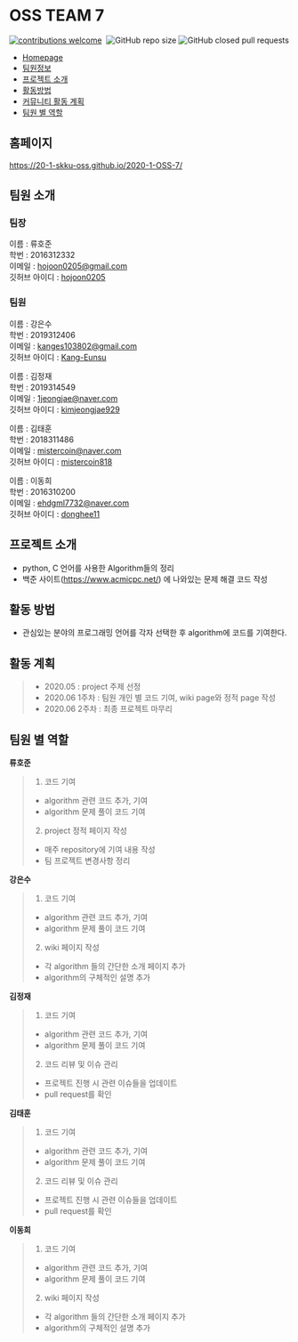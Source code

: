 # OSS TEAM 7
[![contributions welcome](https://img.shields.io/static/v1.svg?label=Contributions&message=Welcome&color=0059b3&style=flat-square)](https://github.com/20-1-SKKU-OSS/2020-1-OSS-7/blob/master/C-Plus-Plus/CONTRIBUTION.md)&nbsp;
![GitHub repo size](https://img.shields.io/github/repo-size/20-1-SKKU-OSS/2020-1-OSS-7?color=red&style=flat-square)
![GitHub closed pull requests](https://img.shields.io/github/issues-pr-closed/20-1-SKKU-OSS/2020-1-OSS-7?color=green&style=flat-square)

- [Homepage](#HOME_PAGE)
- [팀원정보](#Members)
- [프로젝트 소개](#about_project)
- [활동방법](#How_To_Do)
- [커뮤니티 활동 계획](#plan)
- [팀원 별 역할](#How_TO_contribute)

## <div id = "HOME_PAGE">홈페이지</div>
https://20-1-skku-oss.github.io/2020-1-OSS-7/

## <div id = "Members">팀원 소개</div>
### 팀장 
이름 : 류호준<br>
학번 : 2016312332<br>
이메일 : hojoon0205@gmail.com<br>
깃허브 아이디 : [hojoon0205](https://github.com/hojoon0205)<br>

### 팀원
이름 : 강은수<br>
학번 : 2019312406<br>
이메일 : kanges103802@gmail.com<br>
깃허브 아이디 : [Kang-Eunsu](https://github.com/Kang-Eunsu)<br>

이름 : 김정재<br>
학번 : 2019314549<br>
이메일 : 1jeongjae@naver.com<br>
깃허브 아이디 : [kimjeongjae929](https://github.com/kimjeongjae929)<br>

이름 : 김태훈<br>
학번 : 2018311486<br>
이메일 : mistercoin@naver.com<br>
깃허브 아이디 : [mistercoin818](https://github.com/mistercoin818)<br>

이름 : 이동희<br>
학번 : 2016310200<br>
이메일 : ehdgml7732@naver.com<br>
깃허브 아이디 : [donghee11](https://github.com/donghee11)<br>

## <div id="about_project">프로젝트 소개</div>
* python, C 언어를 사용한 Algorithm들의 정리
* 백준 사이트(https://www.acmicpc.net/) 에 나와있는 문제 해결 코드 작성


## <div id="How_To_Do">활동 방법</div>
- 관심있는 분야의 프로그래밍 언어를 각자 선택한 후 algorithm에 코드를 기여한다.


## <div id="plan">활동 계획</div>
>  * 2020.05 : project 주제 선정
>  * 2020.06 1주차 : 팀원 개인 별 코드 기여, wiki page와 정적 page 작성
>  * 2020.06 2주차 : 최종 프로젝트 마무리


## <div id="How_TO_contribute">팀원 별 역할</div>

**류호준**
> 1. 코드 기여<br>
>  * algorithm 관련 코드 추가, 기여 <br>
>  * algorithm 문제 풀이 코드 기여<br>
> 2. project 정적 페이지 작성<br>
>  * 매주 repository에 기여 내용 작성
>  * 팀 프로젝트 변경사항 정리

**강은수**
> 1. 코드 기여<br>
>  * algorithm 관련 코드 추가, 기여 <br>
>  * algorithm 문제 풀이 코드 기여<br>
> 2. wiki 페이지 작성<br>
>  * 각 algorithm 들의 간단한 소개 페이지 추가
>  * algorithm의 구체적인 설명 추가

**김정재**
> 1. 코드 기여<br>
>  * algorithm 관련 코드 추가, 기여 <br>
>  * algorithm 문제 풀이 코드 기여<br>
> 2. 코드 리뷰 및 이슈 관리<br>
>  * 프로젝트 진행 시 관련 이슈들을 업데이트<br>
>  * pull request를 확인

**김태훈**
> 1. 코드 기여<br>
>  * algorithm 관련 코드 추가, 기여 <br>
>  * algorithm 문제 풀이 코드 기여<br>
> 2. 코드 리뷰 및 이슈 관리<br>
>  * 프로젝트 진행 시 관련 이슈들을 업데이트<br>
>  * pull request를 확인

**이동희**
> 1. 코드 기여<br>
>  * algorithm 관련 코드 추가, 기여 <br>
>  * algorithm 문제 풀이 코드 기여<br>
> 2. wiki 페이지 작성<br>
>  * 각 algorithm 들의 간단한 소개 페이지 추가
>  * algorithm의 구체적인 설명 추가
